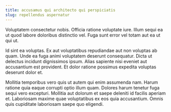 ```yaml
---
title: accusamus qui architecto qui perspiciatis
slug: repellendus aspernatur
---
```


Voluptatem consectetur nobis. Officia ratione voluptate iure. Illum sequi ea ut quod labore doloribus distinctio vel. Fuga sunt error vel totam aut ea ut qui ut.

Id sint ea voluptas. Ex aut voluptatibus repudiandae aut non voluptas ab quam. Unde ea fuga animi voluptatem deserunt consequatur. Dicta ut delectus incidunt dignissimos ipsum. Alias sapiente nisi eveniet aut accusantium est provident. Et dolor ratione possimus expedita voluptas deserunt dolor et.

Mollitia temporibus vero quis ut autem qui enim assumenda nam. Harum ratione quia eaque corrupti optio illum quam. Dolores harum tenetur fuga sequi vero excepturi. Mollitia aut dolorum et saepe deleniti id facilis aperiam et. Laboriosam maxime quae voluptatibus ex eos quia accusantium. Omnis quis cupiditate laboriosam saepe quo eligendi.
